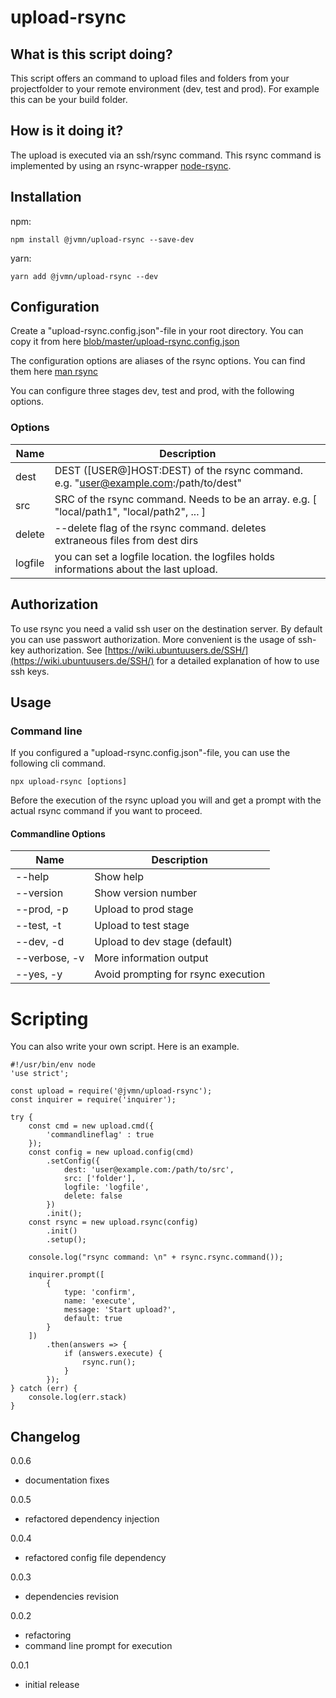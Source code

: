 # upload-rsync

## What is this script doing?

This script offers an command to upload files and folders from your projectfolder to your remote environment (dev, test and prod).
For example this can be your build folder. 

## How is it doing it?

The upload is executed via an ssh/rsync command. This rsync command is implemented by using an rsync-wrapper [node-rsync](https://github.com/mattijs/node-rsync).

## Installation

npm:
```
npm install @jvmn/upload-rsync --save-dev
```

yarn:
```
yarn add @jvmn/upload-rsync --dev
```

## Configuration

Create a "upload-rsync.config.json"-file in your root directory. You can copy it from here [blob/master/upload-rsync.config.json](https://github.com/jvmn/upload-rsync/blob/master/upload-rsync.config.json)

The configuration options are aliases of the rsync options. You can find them here [man rsync](https://linux.die.net/man/1/rsync)

You can configure three stages dev, test and prod, with the following options.

### Options

Name           | Description
-------------- | ------------
dest           | DEST ([USER@]HOST:DEST) of the rsync command. e.g. "user@example.com:/path/to/dest"
src            | SRC of the rsync command. Needs to be an array. e.g. [ "local/path1", "local/path2", ... ]
delete         | --delete flag of the rsync command. deletes extraneous files from dest dirs
logfile        | you can set a logfile location. the logfiles holds informations about the last upload.

## Authorization

To use rsync you need a valid ssh user on the destination server. By default you can use passwort authorization. 
More convenient is the usage of ssh-key authorization.
See [https://wiki.ubuntuusers.de/SSH/](https://wiki.ubuntuusers.de/SSH/) for a detailed explanation of how to use ssh keys.

## Usage

### Command line

If you configured a "upload-rsync.config.json"-file, you can use the following cli command.

```
npx upload-rsync [options]
```

Before the execution of the rsync upload you will and get a prompt with the actual rsync command if you want to proceed.

#### Commandline Options

Name           | Description
-------------- | ------------
--help         | Show help
--version      | Show version number
--prod, -p     | Upload to prod stage 
--test, -t     | Upload to test stage
--dev, -d      | Upload to dev stage (default)
--verbose, -v  | More information output
 --yes, -y     | Avoid prompting for rsync execution

# Scripting

You can also write your own script. Here is an example.

```
#!/usr/bin/env node
'use strict';

const upload = require('@jvmn/upload-rsync');
const inquirer = require('inquirer');

try {
    const cmd = new upload.cmd({
        'commandlineflag' : true
    });
    const config = new upload.config(cmd)
        .setConfig({
            dest: 'user@example.com:/path/to/src',
            src: ['folder'],
            logfile: 'logfile',
            delete: false
        })
        .init();
    const rsync = new upload.rsync(config)
        .init()
        .setup();

    console.log("rsync command: \n" + rsync.rsync.command());

    inquirer.prompt([
        {
            type: 'confirm',
            name: 'execute',
            message: 'Start upload?',
            default: true
        }
    ])
        .then(answers => {
            if (answers.execute) {
                rsync.run();
            }
        });
} catch (err) {
    console.log(err.stack)
}
```

## Changelog

0.0.6

- documentation fixes

0.0.5

- refactored dependency injection

0.0.4

- refactored config file dependency

0.0.3

- dependencies revision

0.0.2

- refactoring
- command line prompt for execution

0.0.1

- initial release
